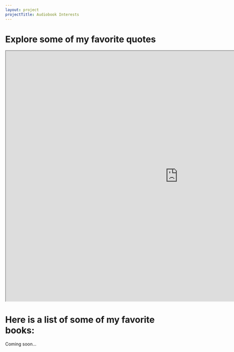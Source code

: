 ```yaml
---
layout: project
projectTitle: Audiobook Interests
--- 
```

# Explore some of my favorite quotes
<iframe width="1100" height="800" src="https://prezi.com/view/b3l7pOiaSkThBbnc5NMs/embed" webkitallowfullscreen="1" mozallowfullscreen="1" allowfullscreen="1"></iframe>

# Here is a list of some of my favorite books:
Coming soon...
